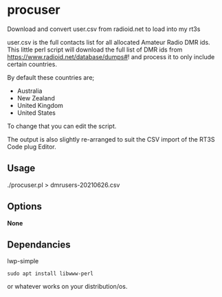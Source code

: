# procuser
Download and convert user.csv from radioid.net to load into my rt3s

user.csv is the full contacts list for all allocated Amateur Radio DMR ids.  This little perl script will download the full list of DMR ids from https://www.radioid.net/database/dumps#! and process it to only include certain countries.

By default these countries are;
- Australia
- New Zealand
- United Kingdom
- United States

To change that you can edit the script.

The output is also slightly re-arranged to suit the CSV import of the RT3S Code plug Editor.

## Usage

./procuser.pl > dmrusers-20210626.csv

## Options
**None**

## Dependancies
lwp-simple

    sudo apt install libwww-perl

or whatever works on your distribution/os.
